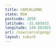 ```yaml
---
title: CARCALGONG
state: NSW
postcode: 2850
latitude: -32.685033
longitude: 149.602925
url: /nsw/carcalgong/
layout: suburb
---
```

